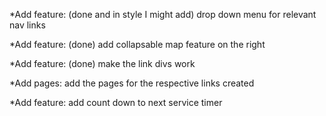 *Add feature: (done and in style I might add)
  drop down menu for relevant nav links

*Add feature: (done)
  add collapsable map feature on the right

*Add feature: (done)
  make the link divs work

*Add pages:
  add the pages for the respective links created

*Add feature:
  add count down to next service timer